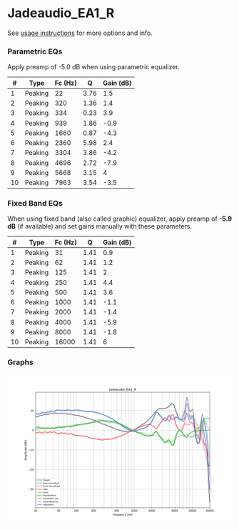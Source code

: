 # Jadeaudio_EA1_R
See [usage instructions](https://github.com/jaakkopasanen/AutoEq#usage) for more options and info.

### Parametric EQs
Apply preamp of -5.0 dB when using parametric equalizer.

|   # | Type    |   Fc (Hz) |    Q |   Gain (dB) |
|-----|---------|-----------|------|-------------|
|   1 | Peaking |        22 | 3.76 |         1.5 |
|   2 | Peaking |       320 | 1.36 |         1.4 |
|   3 | Peaking |       334 | 0.23 |         3.9 |
|   4 | Peaking |       939 | 1.86 |        -0.9 |
|   5 | Peaking |      1660 | 0.87 |        -4.3 |
|   6 | Peaking |      2360 | 5.98 |         2.4 |
|   7 | Peaking |      3304 | 3.86 |        -4.2 |
|   8 | Peaking |      4696 | 2.72 |        -7.9 |
|   9 | Peaking |      5668 | 3.15 |         4   |
|  10 | Peaking |      7963 | 3.54 |        -3.5 |

### Fixed Band EQs
When using fixed band (also called graphic) equalizer, apply preamp of **-5.9 dB** (if available) and set gains manually with these parameters.

|   # | Type    |   Fc (Hz) |    Q |   Gain (dB) |
|-----|---------|-----------|------|-------------|
|   1 | Peaking |        31 | 1.41 |         0.9 |
|   2 | Peaking |        62 | 1.41 |         1.2 |
|   3 | Peaking |       125 | 1.41 |         2   |
|   4 | Peaking |       250 | 1.41 |         4.4 |
|   5 | Peaking |       500 | 1.41 |         3.6 |
|   6 | Peaking |      1000 | 1.41 |        -1.1 |
|   7 | Peaking |      2000 | 1.41 |        -1.4 |
|   8 | Peaking |      4000 | 1.41 |        -5.9 |
|   9 | Peaking |      8000 | 1.41 |        -1.8 |
|  10 | Peaking |     16000 | 1.41 |         6   |

### Graphs
![](./Jadeaudio_EA1_R.png)
